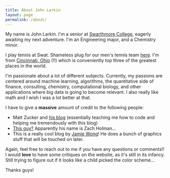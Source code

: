 ```yaml
---
title: About John Larkin
layout: page
permalink: /about/
---
```


My name is John Larkin. I'm a senior at [Swarthmore College](http://www.swarthmore.edu/), eagerly awaiting my next adventure. I'm an Engineering major, and a Chemistry minor. 

I play tennis at Swat. Shameless plug for our men's tennis team [here](https://twitter.com/swatmenstennis). I'm from [Cincinnati, Ohio](http://www.skylinechili.com/) (!!) which is conveniently top three of the greatest places in the world. 

I'm passionate about a lot of different subjects. Currently, my passions are centered around machine learning, algorithms, the quantitative side of finance, consulting, chemistry, computational biology, and other applications where big data is going to become relevant. I also really like math and I wish I was a lot better at that.  

I have to give a **massive** amount of credit to the following people:

* Matt Zucker and [his blog](https://mzucker.github.io/)  (essentially teaching me how to code and helping me tremendously with this blog)
* [This guy?](https://zachholman.com/about) Apparently his name is Zach Holman...
* This is a really cool blog by [Jamie Wong](http://jamie-wong.com/)! He does a bunch of graphics stuff that will be touched on later.

Again, feel free to reach out to me if you have any questions or comments!! I would **love** to have some critiques on the website, as it's still in its infancy. Still trying to figure out if it looks like a child picked the color scheme...

Thanks guys! 

